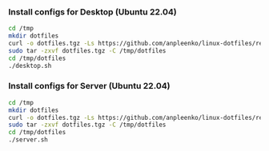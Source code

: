 ### Install configs for Desktop (Ubuntu 22.04)

```bash
cd /tmp
mkdir dotfiles
curl -o dotfiles.tgz -Ls https://github.com/anpleenko/linux-dotfiles/releases/download/v26-05-2023-08h-14m-56s/dotfiles.tgz
sudo tar -zxvf dotfiles.tgz -C /tmp/dotfiles
cd /tmp/dotfiles
./desktop.sh
```

### Install configs for Server (Ubuntu 22.04)

```bash
cd /tmp
mkdir dotfiles
curl -o dotfiles.tgz -Ls https://github.com/anpleenko/linux-dotfiles/releases/download/v26-05-2023-08h-14m-56s/dotfiles.tgz
sudo tar -zxvf dotfiles.tgz -C /tmp/dotfiles
cd /tmp/dotfiles
./server.sh
```
